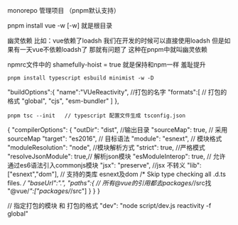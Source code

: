 monorepo 管理项目  （pnpm默认支持）

pnpm install vue -w  [-w] 就是根目录

幽灵依赖  比如：vue依赖了loadsh  我们在开发的时候可以直接使用loadsh 
但是如果有一天vue不依赖loadsh了  那就有问题了   这种在pnpm中就叫幽灵依赖

npmrc文件中的 shamefully-hoist = true  就是保持和npm一样  羞耻提升


```
pnpm install typescript esbuild minimist -w -D
```

 "buildOptions":{
  "name":"VUeReactivity",  //打包的名字
  "formats":[   // 打包的格式
    "global",
    "cjs",
    "esm-bundler"
  ]
},

```
pnpm tsc --init   // typescript 配置文件生成 tsconfig.json
```

{
  "compilerOptions": {
    "outDir": "dist",  //输出目录
    "sourceMap": true, // 采用sourceMap
    "target": "es2016",  // 目标语法
    "module": "esnext",  // 模块格式
    "moduleResolution": "node", //模块解析方式
    "strict": true, //严格模式
    "resolveJsonModule": true,// 解析json模块
    "esModuleInterop": true, // 允许通过es6语法引入commonjs模块
    "jsx": "preserve", //jsx 不转义
    "lib": ["esnext","dom"], // 支持的类库 esnext及dom        /* Skip type checking all .d.ts files. */
    "baseUrl":".",
    "paths":{   // 所有@vue的引用都去packages/*/src找
      "@vue/*":["packages/*/src"]
    }
  }
}



// 指定打包的模块 和 打包的格式
"dev": "node script/dev.js reactivity -f global" 
